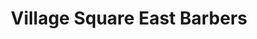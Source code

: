 ---
title: "Village Square East Barbers"
url: /denver/village-square-east-barbers/
shop: Friseur
---